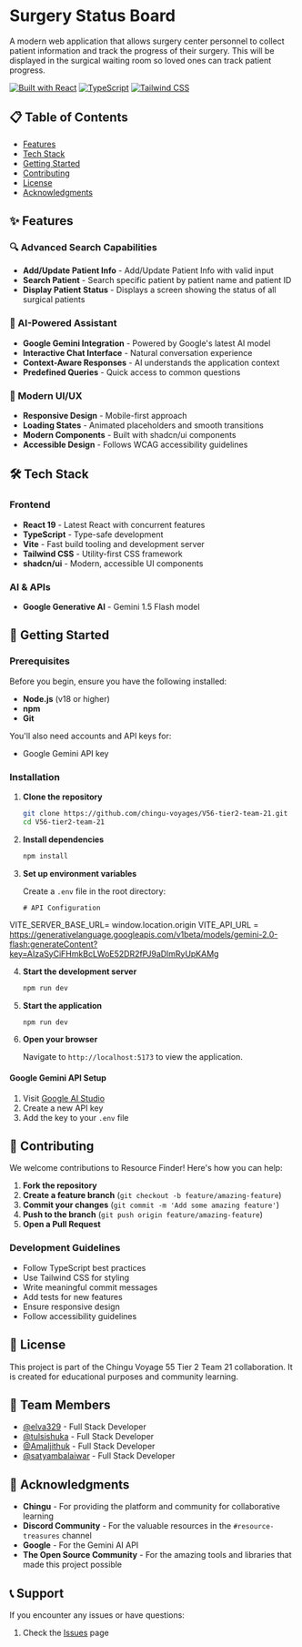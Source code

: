 # Surgery Status Board

A modern web application that allows surgery center personnel to collect patient information and track the progress of their surgery. This will be displayed in the surgical waiting room so loved ones can track patient progress.

[![Built with React](https://img.shields.io/badge/Built%20with-React-61DAFB?style=flat-square&logo=react)](https://reactjs.org/)
[![TypeScript](https://img.shields.io/badge/TypeScript-007ACC?style=flat-square&logo=typescript&logoColor=white)](https://www.typescriptlang.org/)
[![Tailwind CSS](https://img.shields.io/badge/Tailwind%20CSS-38B2AC?style=flat-square&logo=tailwind-css&logoColor=white)](https://tailwindcss.com/)

## 📋 Table of Contents

- [Features](#features)
- [Tech Stack](#tech-stack)
- [Getting Started](#getting-started)
- [Contributing](#contributing)
- [License](#license)
- [Acknowledgments](#acknowledgments)

## ✨ Features

### 🔍 Advanced Search Capabilities

- **Add/Update Patient Info** - Add/Update Patient Info with valid input
- **Search Patient** - Search specific patient by patient name and patient ID
- **Display Patient Status** - Displays a screen showing the status of all surgical patients

### 🤖 AI-Powered Assistant

- **Google Gemini Integration** - Powered by Google's latest AI model
- **Interactive Chat Interface** - Natural conversation experience
- **Context-Aware Responses** - AI understands the application context
- **Predefined Queries** - Quick access to common questions

### 🎨 Modern UI/UX

- **Responsive Design** - Mobile-first approach
- **Loading States** - Animated placeholders and smooth transitions
- **Modern Components** - Built with shadcn/ui components
- **Accessible Design** - Follows WCAG accessibility guidelines

## 🛠 Tech Stack

### Frontend

- **React 19** - Latest React with concurrent features
- **TypeScript** - Type-safe development
- **Vite** - Fast build tooling and development server
- **Tailwind CSS** - Utility-first CSS framework
- **shadcn/ui** - Modern, accessible UI components

### AI & APIs

- **Google Generative AI** - Gemini 1.5 Flash model

## 🚀 Getting Started

### Prerequisites

Before you begin, ensure you have the following installed:

- **Node.js** (v18 or higher)
- **npm**
- **Git**

You'll also need accounts and API keys for:

- Google Gemini API key

### Installation

1. **Clone the repository**

   ```bash
   git clone https://github.com/chingu-voyages/V56-tier2-team-21.git
   cd V56-tier2-team-21
   ```

2. **Install dependencies**

   ```bash
   npm install
   ```

3. **Set up environment variables**

   Create a `.env` file in the root directory:

   ```env
   # API Configuration
  VITE_SERVER_BASE_URL= window.location.origin
  VITE_API_URL = https://generativelanguage.googleapis.com/v1beta/models/gemini-2.0-flash:generateContent?key=AIzaSyCiFHmkBcLWoE52DR2fPJ9aDlmRyUpKAMg

4. **Start the development server**

   ```bash
   npm run dev
   ```

5. **Start the application**

   ```bash
   npm run dev
   ```

6. **Open your browser**

   Navigate to `http://localhost:5173` to view the application.

#### Google Gemini API Setup

1. Visit [Google AI Studio](https://ai.google.dev/)
2. Create a new API key
3. Add the key to your `.env` file


## 🤝 Contributing

We welcome contributions to Resource Finder! Here's how you can help:

1. **Fork the repository**
2. **Create a feature branch** (`git checkout -b feature/amazing-feature`)
3. **Commit your changes** (`git commit -m 'Add some amazing feature'`)
4. **Push to the branch** (`git push origin feature/amazing-feature`)
5. **Open a Pull Request**

### Development Guidelines

- Follow TypeScript best practices
- Use Tailwind CSS for styling
- Write meaningful commit messages
- Add tests for new features
- Ensure responsive design
- Follow accessibility guidelines

## 📝 License

This project is part of the Chingu Voyage 55 Tier 2 Team 21 collaboration. It is created for educational purposes and community learning.

## 👥 Team Members

- [@elva329](https://github.com/elva329) - Full Stack Developer
- [@tulsishuka](https://github.com/tulsishuka) - Full Stack Developer
- [@Amaljithuk](https://github.com/Amaljithuk) - Full Stack Developer
- [@satyambalaiwar](https://github.com/satyambalaiwar) - Full Stack Developer

## 🙏 Acknowledgments

- **Chingu** - For providing the platform and community for collaborative learning
- **Discord Community** - For the valuable resources in the `#resource-treasures` channel
- **Google** - For the Gemini AI API
- **The Open Source Community** - For the amazing tools and libraries that made this project possible

## 📞 Support

If you encounter any issues or have questions:

1. Check the [Issues](https://github.com/chingu-voyages/V56-tier2-team-21/issues) page
